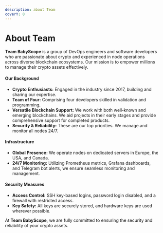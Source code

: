 ```yaml
---
description: about Team
coverY: 0
---
```


# About Team

**Team BabyScope** is a group of DevOps engineers and software developers who are passionate about crypto and experienced in node operations across diverse blockchain ecosystems. Our mission is to empower millions to manage their crypto assets effectively.

#### Our Background

* **Crypto Enthusiasts:** Engaged in the industry since 2017, building and sharing our expertise.
* **Team of Four:** Comprising four developers skilled in validation and programming.
* **Versatile Blockchain Support:** We work with both well-known and emerging blockchains. We aid projects in their early stages and provide comprehensive support for completed products.
* **Security & Reliability:** These are our top priorities. We manage and monitor all nodes 24/7.

#### Infrastructure

* **Global Presence:** We operate nodes on dedicated servers in Europe, the USA, and Canada.
* **24/7 Monitoring:** Utilizing Prometheus metrics, Grafana dashboards, and Telegram bot alerts, we ensure seamless monitoring and management.

#### Security Measures

* **Access Control:** SSH key-based logins, password login disabled, and a firewall with restricted access.
* **Key Safety:** All keys are securely stored, and hardware keys are used wherever possible.

At **Team BabyScope**, we are fully committed to ensuring the security and reliability of your crypto assets.
